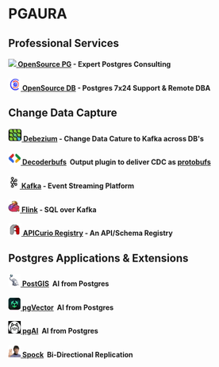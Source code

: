 # PGAURA

## Professional Services
#### [<img height=25 width25 src=img/opensourcepg.jpg>&nbsp;OpenSource PG](https://opensource-pg.com) - Expert Postgres Consulting
#### [<img height=25 width=25 src=img/osdb.jpg>&nbsp;OpenSource DB](https://opensource-db.com) - Postgres 7x24 Support & Remote DBA

## Change Data Capture
#### [<img height=25 width25 src=img/debezium.jpg>&nbsp;Debezium](https://debezium.io) - Change Data Cature to Kafka across DB's
#### [<img height=25 width25 src=img/protobufs.jpg>&nbsp;Decoderbufs](https://github.com/debezium/postgres-decoderbufs)&nbsp;&nbsp;Output plugin to deliver CDC as [protobufs](https://protobuf.dev)
#### [<img height=25 width25 src=img/kafka.jpg>&nbsp;Kafka](https://kafka.apache.org) - Event Streaming Platform
#### [<img height=25 width25 src=img/flink.jpg>&nbsp;Flink](https://flink.apache.org) - SQL over Kafka
#### [<img height=25 width25 src=img/apicurio.jpg>&nbsp;APICurio Registry](https://www.apicur.io/registry/) - An API/Schema Registry

## Postgres Applications & Extensions
#### [<img height=25 width25 src=img/postgis.jpg>&nbsp;PostGIS](https://github.com/timescaledb/pgai)&nbsp;&nbsp;AI from Postgres
#### [<img height=25 width25 src=img/vector.jpg>&nbsp;pgVector](https://github.com/timescaledb/pgai)&nbsp;&nbsp;AI from Postgres
#### [<img height=25 width25 src=img/pgai.jpg>&nbsp;pgAI](https://github.com/timescaledb/pgai)&nbsp;&nbsp;AI from Postgres
#### [<img height=25 width25 src=img/spock.jpg>&nbsp;Spock](https://github.com/pgedge/spock)&nbsp;&nbsp;Bi-Directional Replication

